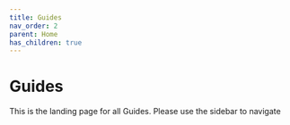 ```yaml
---
title: Guides
nav_order: 2
parent: Home
has_children: true
---
```


# Guides

This is the landing page for all Guides. Please use the sidebar to navigate
